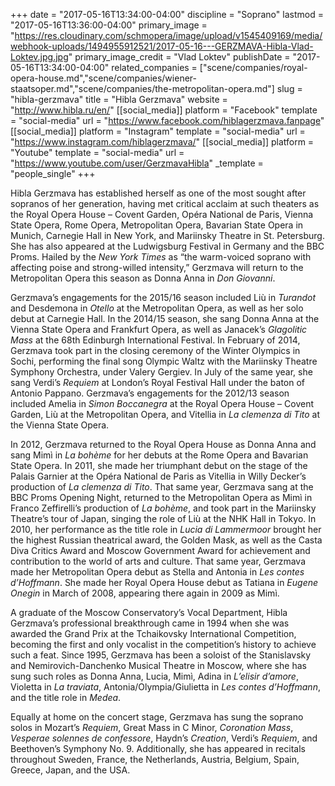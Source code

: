 +++
date = "2017-05-16T13:34:00-04:00"
discipline = "Soprano"
lastmod = "2017-05-16T13:36:00-04:00"
primary_image = "https://res.cloudinary.com/schmopera/image/upload/v1545409169/media/webhook-uploads/1494955912521/2017-05-16---GERZMAVA-Hibla-Vlad-Loktev.jpg.jpg"
primary_image_credit = "Vlad Loktev"
publishDate = "2017-05-16T13:34:00-04:00"
related_companies = ["scene/companies/royal-opera-house.md","scene/companies/wiener-staatsoper.md","scene/companies/the-metropolitan-opera.md"]
slug = "hibla-gerzmava"
title = "Hibla Gerzmava"
website = "http://www.hibla.ru/en/"
[[social_media]]
platform = "Facebook"
template = "social-media"
url = "https://www.facebook.com/hiblagerzmava.fanpage"
[[social_media]]
platform = "Instagram"
template = "social-media"
url = "https://www.instagram.com/hiblagerzmava/"
[[social_media]]
platform = "Youtube"
template = "social-media"
url = "https://www.youtube.com/user/GerzmavaHibla"
_template = "people_single"
+++

Hibla Gerzmava has established herself as one of the most sought after sopranos of her generation, having met critical acclaim at such theaters as the Royal Opera House – Covent Garden, Opéra National de Paris, Vienna State Opera, Rome Opera, Metropolitan Opera, Bavarian State Opera in Munich, Carnegie Hall in New York, and Mariinsky Theatre in St. Petersburg. She has also appeared at the Ludwigsburg Festival in Germany and the BBC Proms. Hailed by the *New York Times* as “the warm-voiced soprano with affecting poise and strong-willed intensity,” Gerzmava will return to the Metropolitan Opera this season as Donna Anna in *Don Giovanni*.

Gerzmava’s engagements for the 2015/16 season included Liù in *Turandot* and Desdemona in *Otello* at the Metropolitan Opera, as well as her solo debut at Carnegie Hall. In the 2014/15 season, she sang Donna Anna at the Vienna State Opera and Frankfurt Opera, as well as Janacek’s *Glagolitic Mass* at the 68th Edinburgh International Festival. In February of 2014, Gerzmava took part in the closing ceremony of the Winter Olympics in Sochi, performing the final song Olympic Waltz with the Mariinsky Theatre Symphony Orchestra, under Valery Gergiev. In July of the same year, she sang Verdi’s *Requiem* at London’s Royal Festival Hall under the baton of Antonio Pappano. Gerzmava’s engagements for the 2012/13 season included Amelia in *Simon Boccanegra* at the Royal Opera House – Covent Garden, Liù at the Metropolitan Opera, and Vitellia in *La clemenza di Tito* at the Vienna State Opera.

In 2012, Gerzmava returned to the Royal Opera House as Donna Anna and sang Mimì in *La bohème* for her debuts at the Rome Opera and Bavarian State Opera. In 2011, she made her triumphant debut on the stage of the Palais Garnier at the Opéra National de Paris as Vitellia in Willy Decker’s production of *La clemenza di Tito*. That same year, Gerzmava sang at the BBC Proms Opening Night, returned to the Metropolitan Opera as Mimì in Franco Zeffirelli’s production of *La bohème*, and took part in the Mariinsky Theatre’s tour of Japan, singing the role of Liù at the NHK Hall in Tokyo. In 2010, her performance as the title role in *Lucia di Lammermoor* brought her the highest Russian theatrical award, the Golden Mask, as well as the Casta Diva Critics Award and Moscow Government Award for achievement and contribution to the world of arts and culture. That same year, Gerzmava made her Metropolitan Opera debut as Stella and Antonia in *Les contes d’Hoffmann*. She made her Royal Opera House debut as Tatiana in *Eugene Onegin* in March of 2008, appearing there again in 2009 as Mimì.

A graduate of the Moscow Conservatory’s Vocal Department, Hibla Gerzmava’s professional breakthrough came in 1994 when she was awarded the Grand Prix at the Tchaikovsky International Competition, becoming the first and only vocalist in the competition’s history to achieve such a feat. Since 1995, Gerzmava has been a soloist of the Stanislavsky and Nemirovich-Danchenko Musical Theatre in Moscow, where she has sung such roles as Donna Anna, Lucia, Mimì, Adina in *L’elisir d’amore*, Violetta in *La traviata*, Antonia/Olympia/Giulietta in *Les contes d’Hoffmann*, and the title role in *Medea*.

Equally at home on the concert stage, Gerzmava has sung the soprano solos in Mozart’s *Requiem*, Great Mass in C Minor, *Coronation Mass*, *Vesperae solennes de confessore*, Haydn’s *Creation*, Verdi’s *Requiem*, and Beethoven’s Symphony No. 9. Additionally, she has appeared in recitals throughout Sweden, France, the Netherlands, Austria, Belgium, Spain, Greece, Japan, and the USA.
